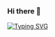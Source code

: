 ### Hi there 👋

<!--
**anilconger/anilconger** is a ✨ _special_ ✨ repository because its `README.md` (this file) appears on your GitHub profile.

Here are some ideas to get you started:

- 🔭 I’m currently working on ...
- 🌱 I’m currently learning ...
- 👯 I’m looking to collaborate on ...
- 🤔 I’m looking for help with ...
- 💬 Ask me about ...
- 📫 How to reach me: ...
- 😄 Pronouns: ...
- ⚡ Fun fact: ...
-->
[![Typing SVG](https://readme-typing-svg.demolab.com?font=Lobster&size=25&pause=1000&color=1C6280&random=false&width=435&lines=ANIL+C%C3%96NGER)](https://git.io/typing-svg)
